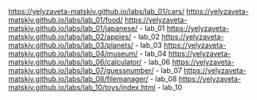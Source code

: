 https://yelyzaveta-matskiv.github.io/labs/lab_01/cars/ https://yelyzaveta-matskiv.github.io/labs/lab_01/food/ https://yelyzaveta-matskiv.github.io/labs/lab_01/japanese/ - lab_01
https://yelyzaveta-matskiv.github.io/labs/lab_02/apples/ - lab_02
https://yelyzaveta-matskiv.github.io/labs/lab_03/planets/ - lab_03
https://yelyzaveta-matskiv.github.io/labs/lab_04/museum/ - lab_04
https://yelyzaveta-matskiv.github.io/labs/lab_06/calculator/ - lab_06
https://yelyzaveta-matskiv.github.io/labs/lab_07/guessnumber/ - lab_07
https://yelyzaveta-matskiv.github.io/labs/lab_08/filemanager/ - lab_08
https://yelyzaveta-matskiv.github.io/labs/lab_10/toys/index.html - lab_10
